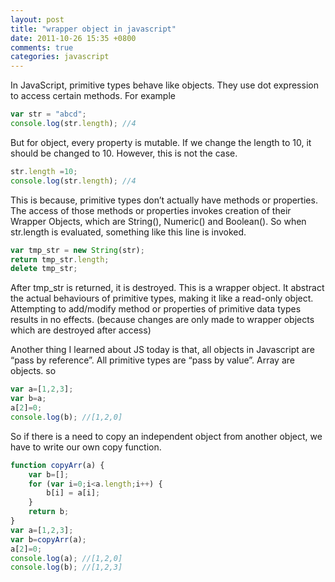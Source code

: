 ```yaml
---
layout: post
title: "wrapper object in javascript"
date: 2011-10-26 15:35 +0800
comments: true
categories: javascript
---
```


In JavaScript, primitive types behave like objects. They use dot expression to access certain methods. For example

```javascript
var str = "abcd";
console.log(str.length); //4
```

But for object, every property is mutable. If we change the length to 10, it should be changed to 10. However, this is not the case.



```javascript
str.length =10;
console.log(str.length); //4
```

This is because, primitive types don’t actually have methods or properties. The access of those methods or properties invokes creation of their Wrapper Objects, which are String(), Numeric() and Boolean(). So when str.length is evaluated, something like this line is invoked.

```javascript
var tmp_str = new String(str); 
return tmp_str.length; 
delete tmp_str;
```

After tmp_str is returned, it is destroyed. This is a wrapper object. It abstract the actual behaviours of primitive types, making it like a read-only object. Attempting to add/modify method or properties of primitive data types results in no effects. (because changes are only made to wrapper objects which are destroyed after access)

Another thing I learned about JS today is that, all objects in Javascript are “pass by reference”. All primitive types are “pass by value”.
Array are objects. so

```javascript
var a=[1,2,3];
var b=a;
a[2]=0;
console.log(b); //[1,2,0]
```

 

So if there is a need to copy an independent object from another object, we have to write our own copy function.

```javascript
function copyArr(a) {
    var b=[];
    for (var i=0;i<a.length;i++) {
        b[i] = a[i];        
    }
    return b;
}
var a=[1,2,3];
var b=copyArr(a);
a[2]=0;
console.log(a); //[1,2,0]
console.log(b); //[1,2,3]
```

